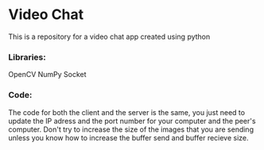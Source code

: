 # Video Chat
This is a repository for a video chat app created using python

### Libraries:
OpenCV
NumPy
Socket

### Code:
The code for both the client and the server is the same, you just need to update the IP adress and the port number for your computer and the peer's computer. Don't try to increase the size of the images that you are sending unless you know how to increase the buffer send and buffer recieve size.
